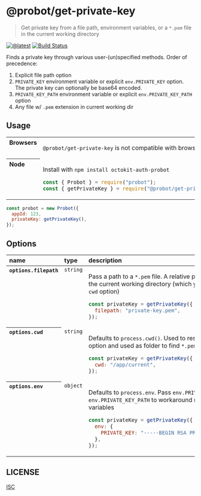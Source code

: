 # @probot/get-private-key

> Get private key from a file path, environment variables, or a `*.pem` file in the current working directory

[![@latest](https://img.shields.io/npm/v/@probot/get-private-key.svg)](https://www.npmjs.com/package/@probot/get-private-key)
[![Build Status](https://github.com/probot/get-private-key/workflows/Test/badge.svg)](https://github.com/probot/get-private-key/actions?query=workflow%3ATest)

Finds a private key through various user-(un)specified methods. Order of precedence:

1. Explicit file path option
2. `PRIVATE_KEY` environment variable or explicit `env.PRIVATE_KEY` option. The private key can optionally be base64 encoded.
3. `PRIVATE_KEY_PATH` environment variable or explicit `env.PRIVATE_KEY_PATH` option
4. Any file w/ `.pem` extension in current working dir

## Usage

<table>
<tbody valign=top align=left>
<tr><th>
Browsers
</th><td width=100%>

`@probot/get-private-key` is not compatible with browser usage

</td></tr>
<tr><th>
Node
</th><td>

Install with <code>npm install octokit-auth-probot</code>

```js
const { Probot } = require("probot");
const { getPrivateKey } = require("@probot/get-private-key");
```

</td></tr>
</tbody>
</table>

```js
const probot = new Probot({
  appId: 123,
  privateKey: getPrivateKey(),
});
```

## Options

<table>
  <thead align=left>
    <tr>
      <th>
        name
      </th>
      <th>
        type
      </th>
      <th width=100%>
        description
      </th>
    </tr>
  </thead>
  <tbody align=left valign=top>
    <tr>
      <th>
        <code>options.filepath</code>
      </th>
      <td>
        <code>string<code>
      </td>
      <td>

Pass a path to a `*.pem` file. A relative path will be resolved to the current working directory (which you can set with the `cwd` option)

```js
const privateKey = getPrivateKey({
  filepath: "private-key.pem",
});
```

</td>
    </tr>
    <tr>
      <th>
        <code>options.cwd</code>
      </th>
      <td>
        <code>string<code>
      </td>
      <td>

Defaults to `process.cwd()`. Used to resolve the `filepath` option and used as folder to find `*.pem` files.

```js
const privateKey = getPrivateKey({
  cwd: "/app/current",
});
```

</td>
    </tr>
    <tr>
      <th>
        <code>options.env</code>
      </th>
      <td>
        <code>object<code>
      </td>
      <td>

Defaults to `process.env`. Pass `env.PRIVATE_KEY` or `env.PRIVATE_KEY_PATH` to workaround reading environment variables

```js
const privateKey = getPrivateKey({
  env: {
    PRIVATE_KEY: "-----BEGIN RSA PRIVATE KEY-----\n...",
  },
});
```

</td>
    </tr>
  </tbody>
</table>

## LICENSE

[ISC](LICENSE)
